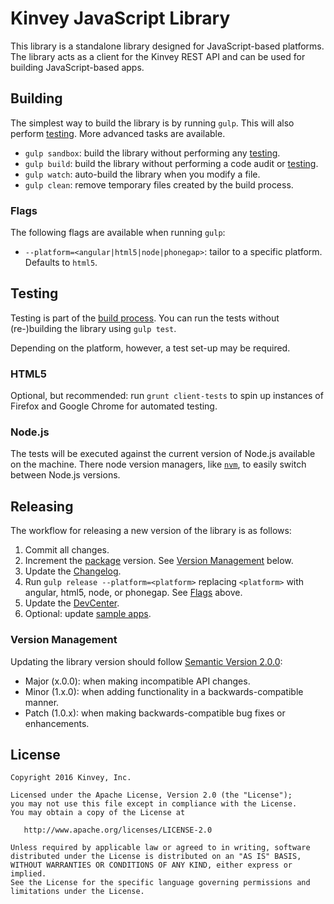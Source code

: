 # Kinvey JavaScript Library

This library is a standalone library designed for JavaScript-based platforms. The library acts as a client for the Kinvey REST API and can be used for building JavaScript-based apps.

## Building
The simplest way to build the library is by running `gulp`. This will also perform [testing](#Testing).
More advanced tasks are available.

* `gulp sandbox`: build the library without performing any [testing](#Testing).
* `gulp build`: build the library without performing a code audit or [testing](#Testing).
* `gulp watch`: auto-build the library when you modify a file.
* `gulp clean`: remove temporary files created by the build process.

### Flags
The following flags are available when running `gulp`:

* `--platform=<angular|html5|node|phonegap>`: tailor to a specific platform. Defaults to `html5`.

## Testing
Testing is part of the [build process](#Building). You can run the tests without (re-)building the library using `gulp test`.

Depending on the platform, however, a test set-up may be required.

### HTML5
Optional, but recommended: run `grunt client-tests` to spin up instances of Firefox and Google Chrome for automated testing.

### Node.js
The tests will be executed against the current version of Node.js available on the machine. There node version managers, like [`nvm`](https://github.com/creationix/nvm), to easily switch between Node.js versions.

## Releasing
The workflow for releasing a new version of the library is as follows:

1. Commit all changes.
2. Increment the [package](package.json) version. See [Version Management](#VersionManagement) below.
3. Update the [Changelog](CHANGELOG.md).
4. Run `gulp release --platform=<platform>` replacing `<platform>` with angular, html5, node, or phonegap. See [Flags](#Flags) above.
5. Update the [DevCenter](https://github.com/Kinvey/devcenter).
6. Optional: update [sample apps](https://github.com/KinveyApps).

### Version Management
Updating the library version should follow [Semantic Version 2.0.0](http://semver.org/):

* Major (x.0.0): when making incompatible API changes.
* Minor (1.x.0): when adding functionality in a backwards-compatible manner.
* Patch (1.0.x): when making backwards-compatible bug fixes or enhancements.

## License

    Copyright 2016 Kinvey, Inc.

    Licensed under the Apache License, Version 2.0 (the "License");
    you may not use this file except in compliance with the License.
    You may obtain a copy of the License at

       http://www.apache.org/licenses/LICENSE-2.0

    Unless required by applicable law or agreed to in writing, software
    distributed under the License is distributed on an "AS IS" BASIS,
    WITHOUT WARRANTIES OR CONDITIONS OF ANY KIND, either express or implied.
    See the License for the specific language governing permissions and
    limitations under the License.
